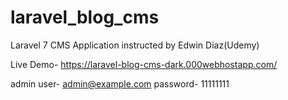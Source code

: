 # laravel_blog_cms
Laravel 7 CMS Application instructed by Edwin Diaz(Udemy)

Live Demo- https://laravel-blog-cms-dark.000webhostapp.com/

admin user- admin@example.com password- 11111111

